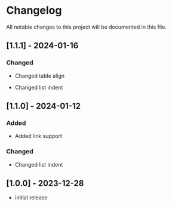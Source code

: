 # Changelog

All notable changes to this project will be documented in this file.

## [1.1.1] - 2024-01-16

### Changed

- Changed table align

- Changed list indent

## [1.1.0] - 2024-01-12

### Added

- Added link support

### Changed

- Changed list indent

## [1.0.0] - 2023-12-28

- initial release